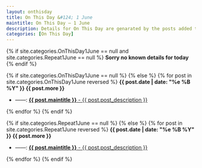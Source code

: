 ```yaml
---
layout: onthisday
title: On This Day &#124; 1 June
maintitle: On This Day — 1 June
description: Details for On This Day are genarated by the posts added to the website so the content is subject to changes/updates over time.
categories: [On This Day]
---
```


{% if site.categories.OnThisDay1June == null and site.categories.Repeat1June == null %}
<strong>Sorry no known details for today</strong>
{% endif %}

{% if site.categories.OnThisDay1June == null %}
{% else %}
{% for post in site.categories.OnThisDay1June reversed %}
<strong>{{ post.date | date: "%e %B %Y" }} {{ post.more }}</strong>
<ul>
<li> ——: <a href="{{ post.url }}"><strong>{{ post.maintitle }}</strong> - {{ post.post_description }}</a></li>
</ul>
{% endfor %}
{% endif %}

{% if site.categories.Repeat1June == null %}
{% else %}
{% for post in site.categories.Repeat1June reversed %}
<strong>{{ post.date | date: "%e %B %Y" }} {{ post.more }}</strong>
<ul>
<li> ——: <a href="{{ post.url }}"><strong>{{ post.maintitle }}</strong> - {{ post.post_description }}</a></li>
</ul>
{% endfor %}
{% endif %}
